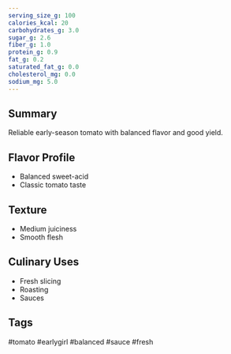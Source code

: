 ```yaml
---
serving_size_g: 100
calories_kcal: 20
carbohydrates_g: 3.0
sugar_g: 2.6
fiber_g: 1.0
protein_g: 0.9
fat_g: 0.2
saturated_fat_g: 0.0
cholesterol_mg: 0.0
sodium_mg: 5.0
---
```


## Summary
Reliable early-season tomato with balanced flavor and good yield.

## Flavor Profile
- Balanced sweet-acid
- Classic tomato taste

## Texture
- Medium juiciness
- Smooth flesh

## Culinary Uses
- Fresh slicing
- Roasting
- Sauces

## Tags
#tomato #earlygirl #balanced #sauce #fresh